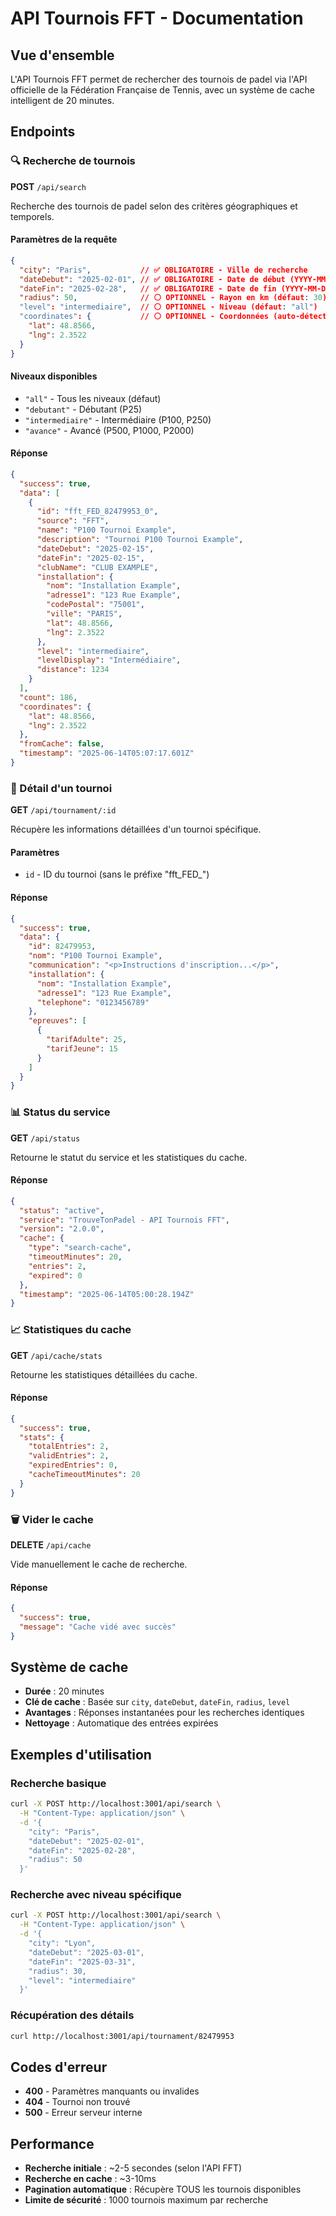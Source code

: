 # API Tournois FFT - Documentation

## Vue d'ensemble

L'API Tournois FFT permet de rechercher des tournois de padel via l'API officielle de la Fédération Française de Tennis, avec un système de cache intelligent de 20 minutes.

## Endpoints

### 🔍 Recherche de tournois

**POST** `/api/search`

Recherche des tournois de padel selon des critères géographiques et temporels.

#### Paramètres de la requête

```json
{
  "city": "Paris",           // ✅ OBLIGATOIRE - Ville de recherche
  "dateDebut": "2025-02-01", // ✅ OBLIGATOIRE - Date de début (YYYY-MM-DD)
  "dateFin": "2025-02-28",   // ✅ OBLIGATOIRE - Date de fin (YYYY-MM-DD)
  "radius": 50,              // ⚪ OPTIONNEL - Rayon en km (défaut: 30)
  "level": "intermediaire",  // ⚪ OPTIONNEL - Niveau (défaut: "all")
  "coordinates": {           // ⚪ OPTIONNEL - Coordonnées (auto-détectées)
    "lat": 48.8566,
    "lng": 2.3522
  }
}
```

#### Niveaux disponibles
- `"all"` - Tous les niveaux (défaut)
- `"debutant"` - Débutant (P25)
- `"intermediaire"` - Intermédiaire (P100, P250)
- `"avance"` - Avancé (P500, P1000, P2000)

#### Réponse

```json
{
  "success": true,
  "data": [
    {
      "id": "fft_FED_82479953_0",
      "source": "FFT",
      "name": "P100 Tournoi Example",
      "description": "Tournoi P100 Tournoi Example",
      "dateDebut": "2025-02-15",
      "dateFin": "2025-02-15",
      "clubName": "CLUB EXAMPLE",
      "installation": {
        "nom": "Installation Example",
        "adresse1": "123 Rue Example",
        "codePostal": "75001",
        "ville": "PARIS",
        "lat": 48.8566,
        "lng": 2.3522
      },
      "level": "intermediaire",
      "levelDisplay": "Intermédiaire",
      "distance": 1234
    }
  ],
  "count": 186,
  "coordinates": {
    "lat": 48.8566,
    "lng": 2.3522
  },
  "fromCache": false,
  "timestamp": "2025-06-14T05:07:17.601Z"
}
```

### 📄 Détail d'un tournoi

**GET** `/api/tournament/:id`

Récupère les informations détaillées d'un tournoi spécifique.

#### Paramètres
- `id` - ID du tournoi (sans le préfixe "fft_FED_")

#### Réponse

```json
{
  "success": true,
  "data": {
    "id": 82479953,
    "nom": "P100 Tournoi Example",
    "communication": "<p>Instructions d'inscription...</p>",
    "installation": {
      "nom": "Installation Example",
      "adresse1": "123 Rue Example",
      "telephone": "0123456789"
    },
    "epreuves": [
      {
        "tarifAdulte": 25,
        "tarifJeune": 15
      }
    ]
  }
}
```

### 📊 Status du service

**GET** `/api/status`

Retourne le statut du service et les statistiques du cache.

#### Réponse

```json
{
  "status": "active",
  "service": "TrouveTonPadel - API Tournois FFT",
  "version": "2.0.0",
  "cache": {
    "type": "search-cache",
    "timeoutMinutes": 20,
    "entries": 2,
    "expired": 0
  },
  "timestamp": "2025-06-14T05:00:28.194Z"
}
```

### 📈 Statistiques du cache

**GET** `/api/cache/stats`

Retourne les statistiques détaillées du cache.

#### Réponse

```json
{
  "success": true,
  "stats": {
    "totalEntries": 2,
    "validEntries": 2,
    "expiredEntries": 0,
    "cacheTimeoutMinutes": 20
  }
}
```

### 🗑️ Vider le cache

**DELETE** `/api/cache`

Vide manuellement le cache de recherche.

#### Réponse

```json
{
  "success": true,
  "message": "Cache vidé avec succès"
}
```

## Système de cache

- **Durée** : 20 minutes
- **Clé de cache** : Basée sur `city`, `dateDebut`, `dateFin`, `radius`, `level`
- **Avantages** : Réponses instantanées pour les recherches identiques
- **Nettoyage** : Automatique des entrées expirées

## Exemples d'utilisation

### Recherche basique

```bash
curl -X POST http://localhost:3001/api/search \
  -H "Content-Type: application/json" \
  -d '{
    "city": "Paris",
    "dateDebut": "2025-02-01",
    "dateFin": "2025-02-28",
    "radius": 50
  }'
```

### Recherche avec niveau spécifique

```bash
curl -X POST http://localhost:3001/api/search \
  -H "Content-Type: application/json" \
  -d '{
    "city": "Lyon",
    "dateDebut": "2025-03-01",
    "dateFin": "2025-03-31",
    "radius": 30,
    "level": "intermediaire"
  }'
```

### Récupération des détails

```bash
curl http://localhost:3001/api/tournament/82479953
```

## Codes d'erreur

- **400** - Paramètres manquants ou invalides
- **404** - Tournoi non trouvé
- **500** - Erreur serveur interne

## Performance

- **Recherche initiale** : ~2-5 secondes (selon l'API FFT)
- **Recherche en cache** : ~3-10ms
- **Pagination automatique** : Récupère TOUS les tournois disponibles
- **Limite de sécurité** : 1000 tournois maximum par recherche
